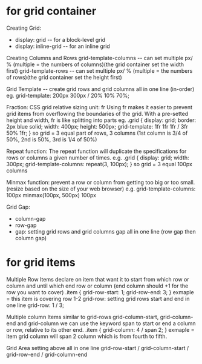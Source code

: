 # for grid container
Creating Grid:
- display: grid -- for a block-level grid
- display: inline-grid -- for an inline grid

Creating Columns and Rows
grid-template-columns -- can set multiple px/ % (multiple = the numbers of columns)(the grid container set the width first)
grid-template-rows -- can set multiple px/ % (multiple = the numbers of rows)(the grid container set the height first)

Grid Template -- create grid rows and grid columns all in one line (in-order)
eg. grid-template: 200px 300px / 20% 10% 70%;

Fraction:
CSS grid relative sizing unit: fr
Using fr makes it easier to prevent grid items from overflowing the boundaries of the grid.
With a pre-setted height and width, fr is like splitting into parts
eg.
.grid {
  display: grid;
  border: 2px blue solid;
  width: 400px;
  height: 500px;
  grid-template: 1fr 1fr 1fr / 3fr 50% 1fr;
}
so grid = 3 equal part of rows, 3 columns (1st column is 3/4 of 50%, 2nd is 50%, 3rd is 1/4 of 50%)

Repeat function:
The repeat function will duplicate the specifications for rows or columns a given number of times. 
e.g. 
.grid {
  display: grid;
  width: 300px;
  grid-template-columns: repeat(3, 100px);
}
so grid = 3 equal 100px columns

Minmax function:
prevent a row or column from getting too big or too small. (resize based on the size of your web browser)
e.g. grid-template-columns: 100px minmax(100px, 500px) 100px

Grid Gap:
- column-gap
- row-gap
- gap: setting grid rows and grid columns gap all in one line (row gap then column gap)

# for grid items
Multiple Row Items
declare on item that want it to start from which row or column and until which end row or column (end column should +1 for the row you want to cover)
.item {
  grid-row-start: 1;
  grid-row-end: 3;
}
exmaple = this item is covering row 1-2
grid-row: setting grid rows start and end in one line
grid-row: 1 / 3;

Multiple column Items
similar to grid-rows
grid-column-start, grid-column-end and grid-column
we can use the keyword span to start or end a column or row, relative to its other end.
.item {
  grid-column: 4 / span 2;
}
 exmaple = item grid column will span 2 column which is from fourth to fifth.

Grid Area
setting above all in one line
grid-row-start / grid-column-start / grid-row-end / grid-column-end





